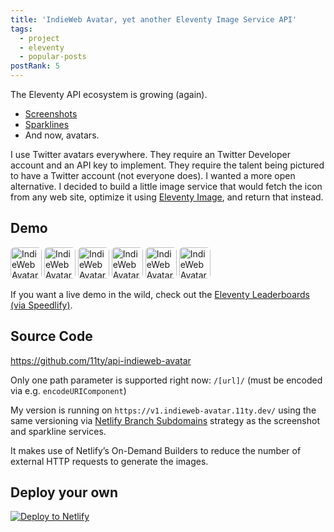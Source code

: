 ```yaml
---
title: 'IndieWeb Avatar, yet another Eleventy Image Service API'
tags:
  - project
  - eleventy
  - popular-posts
postRank: 5
---
```

The Eleventy API ecosystem is growing (again).

* [Screenshots](/web/screenshots/)
* [Sparklines](/web/sparklines/)
* And now, avatars.

I use Twitter avatars everywhere. They require an Twitter Developer account and an API key to implement. They require the talent being pictured to have a Twitter account (not everyone does). I wanted a more open alternative. I decided to build a little image service that would fetch the icon from any web site, optimize it using [Eleventy Image](https://www.11ty.dev/docs/plugins/image/), and return that instead.

## Demo

<style>
img[src^="https://v1.indieweb-avatar.11ty.dev"] {
  border-radius: 6px;
}
</style>
<img src="https://v1.indieweb-avatar.11ty.dev/https%3A%2F%2Fwww.11ty.dev%2F/" width="50" height="50" alt="IndieWeb Avatar for 11ty.dev/" loading="lazy" decoding="async"> <img src="https://v1.indieweb-avatar.11ty.dev/https%3A%2F%2Fwww.a11yproject.com%2F/" width="50" height="50" alt="IndieWeb Avatar for a11yproject.com/" loading="lazy" decoding="async"> <img src="https://v1.indieweb-avatar.11ty.dev/https%3A%2F%2Fwww.netlify.com%2F/" width="50" height="50" alt="IndieWeb Avatar for netlify.com/" loading="lazy" decoding="async"> <img src="https://v1.indieweb-avatar.11ty.dev/https%3A%2F%2Fviljamis.com%2F/" width="50" height="50" alt="IndieWeb Avatar for viljamis.com/" loading="lazy" decoding="async"> <img src="https://v1.indieweb-avatar.11ty.dev/https%3A%2F%2Fashur.cab%2Frera%2F/" width="50" height="50" alt="IndieWeb Avatar for ashur.cab/rera/" loading="lazy" decoding="async"> <img src="https://v1.indieweb-avatar.11ty.dev/https%3A%2F%2Fnicolas-hoizey.com%2F/" width="50" height="50" alt="IndieWeb Avatar for nicolas-hoizey.com/" loading="lazy" decoding="async">

If you want a live demo in the wild, check out the [Eleventy Leaderboards (via Speedlify)](https://www.11ty.dev/speedlify/).

## Source Code

<div class="primarylink"><a href="https://github.com/11ty/api-indieweb-avatar">https://github.com/11ty/api-indieweb-avatar</a></div>

Only one path parameter is supported right now: `/[url]/` (must be encoded via e.g. `encodeURIComponent`)

My version is running on `https://v1.indieweb-avatar.11ty.dev/` using the same versioning via [Netlify Branch Subdomains](https://docs.netlify.com/domains-https/custom-domains/multiple-domains/#branch-subdomains) strategy as the screenshot and sparkline services.

It makes use of Netlify’s On-Demand Builders to reduce the number of external HTTP requests to generate the images.

## Deploy your own

<a href="https://app.netlify.com/start/deploy?repository=https://github.com/11ty/api-indieweb-avatar"><img src="https://www.netlify.com/img/deploy/button.svg" alt="Deploy to Netlify"></a>

